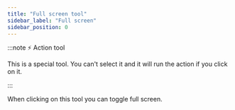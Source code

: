 ```yaml
---
title: "Full screen tool"
sidebar_label: "Full screen"
sidebar_position: 0
---
```


:::note ⚡ Action tool

This is a special tool.
You can't select it and it will run the action if you click on it.

:::

When clicking on this tool you can toggle full screen.
